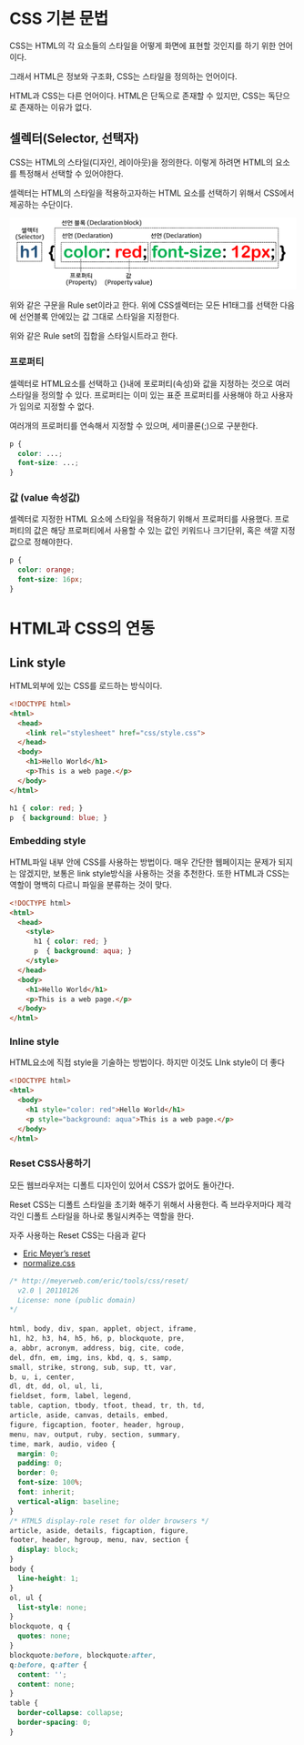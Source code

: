 # CSS 기본 문법

CSS는 HTML의 각 요소들의 스타일을 어떻게 화면에 표현할 것인지를 하기 위한 언어이다.

그래서 HTML은 정보와 구조화, CSS는 스타일을 정의하는 언어이다.

HTML과 CSS는 다른 언어이다. HTML은 단독으로 존재할 수 있지만, CSS는 독단으로 존재하는 이유가 없다.

## 셀렉터(Selector, 선택자)

CSS는 HTML의 스타일(디자인, 레이아웃)을 정의한다. 이렇게 하려면 HTML의 요소를 특정해서 선택할 수 있어야한다.

셀렉터는 HTML의 스타일을 적용하고자하는 HTML 요소를 선택하기 위해서 CSS에서 제공하는 수단이다.

![css-syntax.png](CSS%20%E1%84%80%E1%85%B5%E1%84%87%E1%85%A9%E1%86%AB%20%E1%84%86%E1%85%AE%E1%86%AB%E1%84%87%E1%85%A5%E1%86%B8%20ab4c649e699f472b8067dfd6a4d1c297/css-syntax.png)

위와 같은 구문을 Rule set이라고 한다. 위에 CSS셀렉터는 모든 H1태그를 선택한 다음에 선언블록 안에있는 값 그대로 스타일을 지정한다.

위와 같은 Rule set의 집합을 스타일시트라고 한다.

### 프로퍼티

셀렉터로 HTML요소를 선택하고 {}내에 포로퍼티(속성)와 값을 지정하는 것으로 여러 스타일을 정의할 수 있다. 프로퍼티는 이미 있는 표준 프로퍼티를 사용해야 하고 사용자가 임의로 지정할 수 없다.

여러개의 프로퍼티를 연속해서 지정할 수 있으며, 세미콜론(;)으로 구분한다.

```css
p {
  color: ...;
  font-size: ...;
}
```

### 값 (value  속성값)

셀렉터로 지정한 HTML 요소에 스타일을 적용하기 위해서 프로퍼티를 사용했다. 프로퍼티의 값은 해당 프로퍼티에서 사용할 수 있는 값인 키워드나 크기단위, 혹은 색깔 지정 값으로 정해야한다.

```css
p {
  color: orange;
  font-size: 16px;
}
```

# HTML과 CSS의 연동

## Link style

HTML외부에 있는 CSS를 로드하는 방식이다.

```html
<!DOCTYPE html>
<html>
  <head>
    <link rel="stylesheet" href="css/style.css">
  </head>
  <body>
    <h1>Hello World</h1>
    <p>This is a web page.</p>
  </body>
</html>
```

```css
h1 { color: red; }
p  { background: blue; }
```

### Embedding style

HTML파일 내부 안에 CSS를 사용하는 방법이다. 매우 간단한 웹페이지는 문제가 되지는 않겠지만, 보통은 link style방식을 사용하는 것을 추천한다. 또한 HTML과 CSS는 역할이 명백히 다르니 파일을 분류하는 것이 맞다.

```html
<!DOCTYPE html>
<html>
  <head>
    <style>
      h1 { color: red; }
      p  { background: aqua; }
    </style>
  </head>
  <body>
    <h1>Hello World</h1>
    <p>This is a web page.</p>
  </body>
</html>
```

### Inline style

HTML요소에 직접 style을 기술하는 방법이다. 하지만 이것도 LInk style이 더 좋다

```html
<!DOCTYPE html>
<html>
  <body>
    <h1 style="color: red">Hello World</h1>
    <p style="background: aqua">This is a web page.</p>
  </body>
</html>
```

### Reset CSS사용하기

모든 웹브라우저는 디폴트 디자인이 있어서 CSS가 없어도 돌아간다.

Reset CSS는 디폴트 스타일을 초기화 해주기 위해서 사용한다. 즉 브라우저마다 제각각인 디폴트 스타일을 하나로 통일시켜주는 역할을 한다.

자주 사용하는 Reset CSS는 다음과 같다

- [Eric Meyer’s reset](http://meyerweb.com/eric/tools/css/reset/)
- [normalize.css](https://necolas.github.io/normalize.css/)

```css
/* http://meyerweb.com/eric/tools/css/reset/
  v2.0 | 20110126
  License: none (public domain)
*/

html, body, div, span, applet, object, iframe,
h1, h2, h3, h4, h5, h6, p, blockquote, pre,
a, abbr, acronym, address, big, cite, code,
del, dfn, em, img, ins, kbd, q, s, samp,
small, strike, strong, sub, sup, tt, var,
b, u, i, center,
dl, dt, dd, ol, ul, li,
fieldset, form, label, legend,
table, caption, tbody, tfoot, thead, tr, th, td,
article, aside, canvas, details, embed,
figure, figcaption, footer, header, hgroup,
menu, nav, output, ruby, section, summary,
time, mark, audio, video {
  margin: 0;
  padding: 0;
  border: 0;
  font-size: 100%;
  font: inherit;
  vertical-align: baseline;
}
/* HTML5 display-role reset for older browsers */
article, aside, details, figcaption, figure,
footer, header, hgroup, menu, nav, section {
  display: block;
}
body {
  line-height: 1;
}
ol, ul {
  list-style: none;
}
blockquote, q {
  quotes: none;
}
blockquote:before, blockquote:after,
q:before, q:after {
  content: '';
  content: none;
}
table {
  border-collapse: collapse;
  border-spacing: 0;
}
```